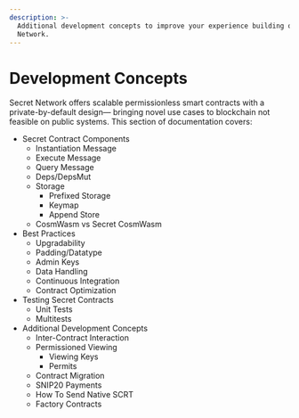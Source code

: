```yaml
---
description: >-
  Additional development concepts to improve your experience building on Secret
  Network.
---
```


# Development Concepts

Secret Network offers scalable permissionless smart contracts with a private-by-default design— bringing novel use cases to blockchain not feasible on public systems. This section of documentation covers:

* Secret Contract Components
  * Instantiation Message
  * Execute Message
  * Query Message
  * Deps/DepsMut
  * Storage
    * Prefixed Storage
    * Keymap
    * Append Store
  * CosmWasm vs Secret CosmWasm
* Best Practices
  * Upgradability
  * Padding/Datatype
  * Admin Keys
  * Data Handling
  * Continuous Integration
  * Contract Optimization
* Testing Secret Contracts
  * Unit Tests
  * Multitests
* Additional Development Concepts&#x20;
  * Inter-Contract Interaction
  * Permissioned Viewing
    * Viewing Keys
    * Permits
  * Contract Migration
  * SNIP20 Payments
  * How To Send Native SCRT
  * Factory Contracts
